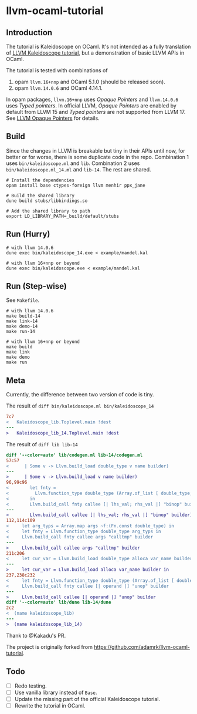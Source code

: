 # llvm-ocaml-tutorial

## Introduction

The tutorial is Kaleidoscope on OCaml. It's not intended as a fully translation of [LLVM Kaleidoscope tutorial](https://llvm.org/docs/tutorial/MyFirstLanguageFrontend/index.html), but a demonstration of basic LLVM APIs in OCaml.

The tutorial is tested with combinations of

1. opam `llvm.16+nnp` and OCaml 5.1.0 (should be released soon).
2. opam `llvm.14.0.6` and OCaml 4.14.1.

In opam packages, `llvm.16+nnp` uses _Opaque Pointers_ and `llvm.14.0.6` uses _Typed pointers_. In official LLVM, _Opaque Pointers_ are enabled by default from LLVM 15 and _Typed pointers_ are not supported from LLVM 17. See [LLVM Opaque Pointers](https://llvm.org/docs/OpaquePointers.html) for details.

## Build

Since the changes in LLVM is breakable but tiny in their APIs until now, for better or for worse, there is some duplicate code in the repo. Combination 1 uses `bin/kaleidoscope.ml` and `lib`. Combination 2 uses `bin/kaleidoscope.ml_14.ml` and `lib-14`. The rest are shared.

```console
# Install the dependencies
opam install base ctypes-foreign llvm menhir ppx_jane

# Build the shared library
dune build stubs/libbindings.so

# Add the shared library to path
export LD_LIBRARY_PATH=_build/default/stubs
```

## Run (Hurry)

```console
# with llvm 14.0.6
dune exec bin/kaleidoscope_14.exe < example/mandel.kal
```

```console
# with llvm 16+nnp or beyond
dune exec bin/kaleidoscope.exe < example/mandel.kal
```

## Run (Step-wise)

See `Makefile`.

```console
# with llvm 14.0.6
make build-14
make link-14
make demo-14
make run-14
```

```console
# with llvm 16+nnp or beyond
make build
make link
make demo
make run
```
## Meta

Currently, the difference between two version of code is tiny.

The result of `diff bin/kaleidoscope.ml bin/kaleidoscope_14`
```diff
7c7
<   Kaleidoscope_lib.Toplevel.main !dest
---
>   Kaleidoscope_lib_14.Toplevel.main !dest
```

The result of `diff lib lib-14`

```diff
diff '--color=auto' lib/codegen.ml lib-14/codegen.ml
57c57
<      | Some v -> Llvm.build_load double_type v name builder)
---
>      | Some v -> Llvm.build_load v name builder)
96,99c96
<        let fnty =
<          Llvm.function_type double_type (Array.of_list [ double_type; double_type ])
<        in
<        Llvm.build_call fnty callee [| lhs_val; rhs_val |] "binop" builder)
---
>        Llvm.build_call callee [| lhs_val; rhs_val |] "binop" builder)
112,114c109
<     let arg_typs = Array.map args ~f:(Fn.const double_type) in
<     let fnty = Llvm.function_type double_type arg_typs in
<     Llvm.build_call fnty callee args "calltmp" builder
---
>     Llvm.build_call callee args "calltmp" builder
211c206
<     let cur_var = Llvm.build_load double_type alloca var_name builder in
---
>     let cur_var = Llvm.build_load alloca var_name builder in
237,238c232
<     let fnty = Llvm.function_type double_type (Array.of_list [ double_type ]) in
<     Llvm.build_call fnty callee [| operand |] "unop" builder
---
>     Llvm.build_call callee [| operand |] "unop" builder
diff '--color=auto' lib/dune lib-14/dune
2c2
<  (name kaleidoscope_lib)
---
>  (name kaleidoscope_lib_14)
```

Thank to @Kakadu's PR.

The project is originally forked from https://github.com/adamrk/llvm-ocaml-tutorial.

## Todo

- [ ] Redo testing.
- [ ] Use vanilla library instead of `Base`.
- [ ] Update the missing part of the official Kaleidoscope tutorial.
- [ ] Rewrite the tutorial in OCaml.
